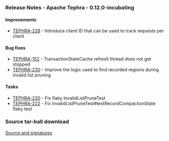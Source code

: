 <!--
 Licensed to the Apache Software Foundation (ASF) under one
 or more contributor license agreements.  See the NOTICE file
 distributed with this work for additional information
 regarding copyright ownership.  The ASF licenses this file
 to you under the Apache License, Version 2.0 (the
 "License"); you may not use this file except in compliance
 with the License.  You may obtain a copy of the License at

     http://www.apache.org/licenses/LICENSE-2.0

 Unless required by applicable law or agreed to in writing, software
 distributed under the License is distributed on an "AS IS" BASIS,
 WITHOUT WARRANTIES OR CONDITIONS OF ANY KIND, either express or implied.
 See the License for the specific language governing permissions and
 limitations under the License.
-->

<head>
  <title>Apache Tephra Release 0.12.0-incubating</title>
</head>

### Release Notes - Apache Tephra - 0.12.0-incubating

#### Improvements
* [TEPHRA-228](https://issues.apache.org/jira/browse/TEPHRA-228) - Introduce client ID that can be used to track requests per client

#### Bug fixes
* [TEPHRA-152](https://issues.apache.org/jira/browse/TEPHRA-152) - TransactionStateCache refresh thread does not get stopped
* [TEPHRA-230](https://issues.apache.org/jira/browse/TEPHRA-230) - Improve the logic used to find recorded regions during invalid list pruning

#### Tasks
* [TEPHRA-220](https://issues.apache.org/jira/browse/TEPHRA-220) - Fix flaky InvalidListPruneTest
* [TEPHRA-222](https://issues.apache.org/jira/browse/TEPHRA-222) - Fix InvalidListPruneTest#testRecordCompactionState flaky test

### Source tar-ball download
[Source and signatures](http://www.apache.org/dyn/closer.cgi/incubator/tephra/0.12.0-incubating/src)
